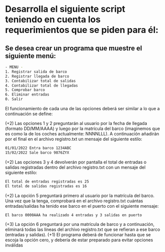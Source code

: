 # Desarrolla el siguiente script teniendo en cuenta los requerimientos que se piden para él:

## Se desea crear un programa que muestre el siguiente menú:

```bash
- MENU -
1. Registrar salida de barco
2. Registrar llegada de barco
3. Contabilizar total de salidas
4. Contabilizar total de llegadas
5. Comprobar barco
6. Eliminar entradas
0. Salir
```

El funcionamiento de cada una de las opciones deberá ser similar a lo que a continuación se define:

(+2) Las opciones 1 y 2 preguntarán al usuario por la fecha de llegada (formato DD/MM/AAAA) y luego por la matrícula del barco (imaginemos que es como la de los coches actualmente: NNNNLLL). A continuación añadirán por el final en el archivo registro.txt un mensaje del siguiente estilo:

```bash
01/01/2022 Entra barco 1234ABC
15/02/2022 Sale barco 9876ZYX
```

(+2) Las opciones 3 y 4 devolverán por pantalla el total de entradas o salidas registradas dentro del archivo registro.txt con un mensaje del siguiente estilo:

```bash
El total de entradas registradas es 25
El total de salidas registradas es 16
```

(+2) La opción 5 preguntará primero al usuario por la matrícula del barco. Una vez que la tenga, comprobará en el archivo registro.txt cuántas entradas/salidas ha tenido ese barco en el puerto con el siguiente mensaje:

```bash
El barco 0000AAA ha realizado 4 entradas y 3 salidas en puerto
```

(+3) La opción 6 preguntará por una matrícula de barco y a continuación, eliminará todas las líneas del archivo registro.txt que se refieran a ese barco (entradas y salidas).
(+1) El programa deberá de funcionar hasta que se escoja la opción cero, y debería de estar preparado para evitar opciones inválidas